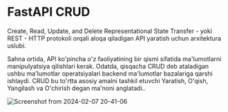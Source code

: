 # FastAPI CRUD 
Create, Read, Update, and Delete
Representational State Transfer - yoki REST - HTTP protokoli orqali aloqa qiladigan API yaratish uchun arxitektura uslubi.

Sahna ortida, API ko'pincha o'z faoliyatining bir qismi sifatida ma'lumotlarni manipulyatsiya qilishlari kerak. Odatda, qisqacha CRUD deb ataladigan ushbu ma'lumotlar operatsiyalari backend ma'lumotlar bazalariga qarshi ishlaydi. CRUD bu to'rtta asosiy amalni tashkil etuvchi Yaratish, O'qish, Yangilash va O'chirish degan ma'noni anglatadi..


![Screenshot from 2024-02-07 20-41-06](https://github.com/themusharraf/FastApi-CRUD/assets/122869450/70013e4f-fdf0-48d4-8c93-0c19cb1ace8e)

